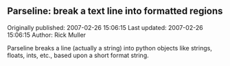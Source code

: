 ## Parseline: break a text line into formatted regions

Originally published: 2007-02-26 15:06:15
Last updated: 2007-02-26 15:06:15
Author: Rick Muller

Parseline breaks a line (actually a string) into python objects like strings, floats, ints, etc., based upon a short format string.